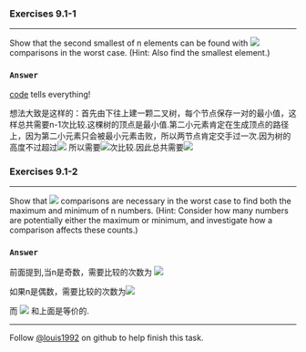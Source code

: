 ### Exercises 9.1-1
***
Show that the second smallest of n elements can be found with <img src="http://latex.codecogs.com/gif.latex? $\ulcorner\lg{n}\urcorner$" />
comparisons in the worst case. (Hint: Also find the smallest element.)

### `Answer`
[code](./exercise_code/second-smallest.cpp) tells everything!

想法大致是这样的：首先由下往上建一颗二叉树，每个节点保存一对的最小值，这样总共需要n-1次比较.这棵树的顶点是最小值.第二小元素肯定在生成顶点的路径上，因为第二小元素只会被最小元素击败，所以两节点肯定交手过一次.因为树的高度不过超过<img src="http://latex.codecogs.com/gif.latex? $\ulcorner\lg{n}\urcorner$" /> 所以需要<img src="http://latex.codecogs.com/gif.latex? $\ulcorner\lg{n}\urcorner - 1$" />次比较.因此总共需要<img src="http://latex.codecogs.com/gif.latex? $n - 1 + \ulcorner\lg{n}\urcorner - 1 = n + \ulcorner\lg{n}\urcorner - 2$" />


### Exercises 9.1-2
***
Show that <img src="http://latex.codecogs.com/gif.latex? $\ulcorner \frac{3n}{2} \urcorner - 2$" /> comparisons are necessary in the worst case to find both the maximum and minimum of n numbers. (Hint: Consider how many numbers are potentially either the maximum or minimum, and investigate how a comparison affects these counts.)

### `Answer`

前面提到,当n是奇数，需要比较的次数为
<img src="http://latex.codecogs.com/gif.latex? $3\llcorner\frac{n}{2}\lrcorner$"/>

如果n是偶数，需要比较的次数为<img src="http://latex.codecogs.com/gif.latex? \frac{3n}{2}-2"/> 

而
<img src="http://latex.codecogs.com/gif.latex? $\ulcorner \frac{3n}{2} \urcorner - 2$" /> 和上面是等价的.



***
Follow [@louis1992](https://github.com/gzc) on github to help finish this task.

